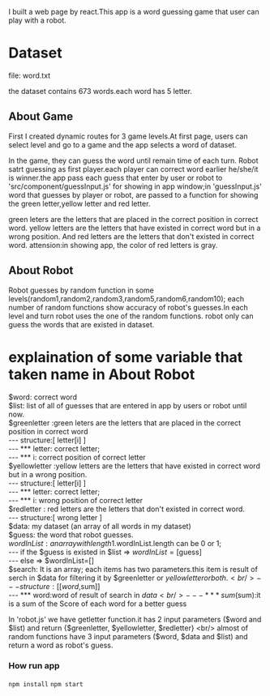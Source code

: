 I built a web page by react.This app is a word guessing game that user can play with a robot.

# Dataset
file: word.txt

the dataset contains 673 words.each word has 5 letter.

## About Game 
First I created dynamic routes for 3 game levels.At first page, users can select level and go to a game and the app selects a word of dataset.

In the game, they can guess the word until remain time of each turn. Robot satrt guessing as first player.each player can correct word earlier he/she/it is winner.the app pass each guess that enter by user or robot to 'src/component/guessInput.js' for showing in app window;in 'guessInput.js' word that guesses by player or robot, are passed to a function for showing the green letter,yellow letter and red letter.

green leters are the letters that are placed in the correct position in correct word. yellow letters are the letters that have existed in correct word but in a wrong position. And red letters are the letters that don't existed in correct word.
attension:in showing app, the color of red letters is gray.

## About Robot
Robot guesses by random function in some levels(random1,random2,random3,random5,random6,random10);
each number of random functions show accuracy of robot's guesses.In each level and turn robot uses the one of the random functions.
robot only can guess the words that are existed in dataset.

# explaination of some variable that taken name in About Robot

$word: correct word <br/>
$list: list of all of guesses that are entered in app by users or robot until now. <br/>
$greenletter :green leters are the letters that are placed in the correct position in correct word <br/>
--- structure:[ letter[i] ] <br/>
---  *** letter: correct letter; <br/>
---  *** i: correct position of correct letter <br/>
$yellowletter :yellow letters are the letters that have existed in correct word but in a wrong position. <br/>
--- structure:[ letter[i] ] <br/>
---  *** letter: correct letter; <br/>
---  *** i: wrong position of correct letter <br/>
$redletter : red letters are the letters that don't existed in correct word. <br/>
--- structure:[ wrong letter ] <br/>
$data:  my dataset (an array of all words in my dataset) <br/>
$guess: the word that robot guesses. <br/>
$wordInList: an array with length 1.$wordInList.length can be 0 or 1; <br/>
---  if the  $guess is existed in $list => $wordInList =[$guess] <br/>
---  else => $wordInList=[] <br/>
$search: It is an array; each items has two parameters.this item is result of serch in $data for filtering it by $greenletter or $yellowletter  or both. <br/>
--- structure:[[word,$sum]] <br/>
---  *** word:word of result of search in $data <br/>
---  *** sum($sum):it is a sum of the Score of each word for a better guess <br/>

In 'robot.js' we have getletter function.it has 2 input parameters ($word and $list) and return {$greenletter, $yellowletter, $redletter} <br/>
almost of random functions have 3 input parameters ($word, $data and $list) and return a word as robot's guess. <br/>

### How run app
`npm install`
`npm start`

